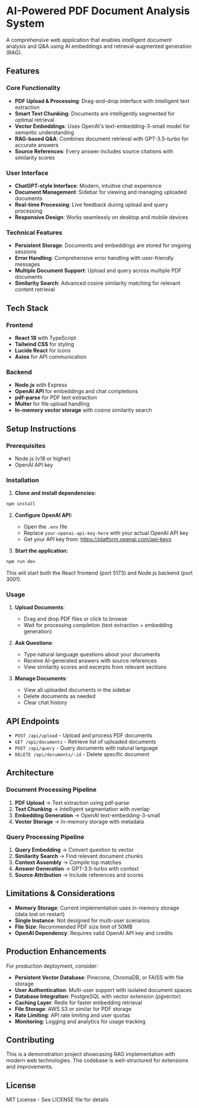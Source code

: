 # AI-Powered PDF Document Analysis System

A comprehensive web application that enables intelligent document analysis and Q&A using AI embeddings and retrieval-augmented generation (RAG).

## Features

### Core Functionality
- **PDF Upload & Processing**: Drag-and-drop interface with intelligent text extraction
- **Smart Text Chunking**: Documents are intelligently segmented for optimal retrieval
- **Vector Embeddings**: Uses OpenAI's text-embedding-3-small model for semantic understanding
- **RAG-based Q&A**: Combines document retrieval with GPT-3.5-turbo for accurate answers
- **Source References**: Every answer includes source citations with similarity scores

### User Interface
- **ChatGPT-style Interface**: Modern, intuitive chat experience
- **Document Management**: Sidebar for viewing and managing uploaded documents
- **Real-time Processing**: Live feedback during upload and query processing
- **Responsive Design**: Works seamlessly on desktop and mobile devices

### Technical Features
- **Persistent Storage**: Documents and embeddings are stored for ongoing sessions
- **Error Handling**: Comprehensive error handling with user-friendly messages
- **Multiple Document Support**: Upload and query across multiple PDF documents
- **Similarity Search**: Advanced cosine similarity matching for relevant content retrieval

## Tech Stack

### Frontend
- **React 18** with TypeScript
- **Tailwind CSS** for styling
- **Lucide React** for icons
- **Axios** for API communication

### Backend
- **Node.js** with Express
- **OpenAI API** for embeddings and chat completions
- **pdf-parse** for PDF text extraction
- **Multer** for file upload handling
- **In-memory vector storage** with cosine similarity search

## Setup Instructions

### Prerequisites
- Node.js (v18 or higher)
- OpenAI API key

### Installation

1. **Clone and install dependencies:**
```bash
npm install
```

2. **Configure OpenAI API:**
   - Open the `.env` file
   - Replace `your-openai-api-key-here` with your actual OpenAI API key
   - Get your API key from: https://platform.openai.com/api-keys

3. **Start the application:**
```bash
npm run dev
```

This will start both the React frontend (port 5173) and Node.js backend (port 3001).

### Usage

1. **Upload Documents**: 
   - Drag and drop PDF files or click to browse
   - Wait for processing completion (text extraction + embedding generation)

2. **Ask Questions**:
   - Type natural language questions about your documents
   - Receive AI-generated answers with source references
   - View similarity scores and excerpts from relevant sections

3. **Manage Documents**:
   - View all uploaded documents in the sidebar
   - Delete documents as needed
   - Clear chat history

## API Endpoints

- `POST /api/upload` - Upload and process PDF documents
- `GET /api/documents` - Retrieve list of uploaded documents
- `POST /api/query` - Query documents with natural language
- `DELETE /api/documents/:id` - Delete specific document

## Architecture

### Document Processing Pipeline
1. **PDF Upload** → Text extraction using pdf-parse
2. **Text Chunking** → Intelligent segmentation with overlap
3. **Embedding Generation** → OpenAI text-embedding-3-small
4. **Vector Storage** → In-memory storage with metadata

### Query Processing Pipeline
1. **Query Embedding** → Convert question to vector
2. **Similarity Search** → Find relevant document chunks
3. **Context Assembly** → Compile top matches
4. **Answer Generation** → GPT-3.5-turbo with context
5. **Source Attribution** → Include references and scores

## Limitations & Considerations

- **Memory Storage**: Current implementation uses in-memory storage (data lost on restart)
- **Single Instance**: Not designed for multi-user scenarios
- **File Size**: Recommended PDF size limit of 50MB
- **OpenAI Dependency**: Requires valid OpenAI API key and credits

## Production Enhancements

For production deployment, consider:
- **Persistent Vector Database**: Pinecone, ChromaDB, or FAISS with file storage
- **User Authentication**: Multi-user support with isolated document spaces
- **Database Integration**: PostgreSQL with vector extension (pgvector)
- **Caching Layer**: Redis for faster embedding retrieval
- **File Storage**: AWS S3 or similar for PDF storage
- **Rate Limiting**: API rate limiting and user quotas
- **Monitoring**: Logging and analytics for usage tracking

## Contributing

This is a demonstration project showcasing RAG implementation with modern web technologies. The codebase is well-structured for extensions and improvements.

## License

MIT License - See LICENSE file for details
